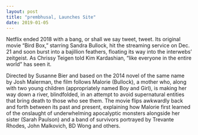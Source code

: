 ```yaml
---
layout: post
title: "prembhusal, Launches Site"
date: 2019-01-05
---
```


Netflix ended 2018 with a bang, or shall we say tweet, tweet. 
Its original movie “Bird Box,” starring Sandra Bullock, hit the streaming service on Dec. 
21 and soon burst into a bajillion feathers, floating its way into the interwebs’ zeitgeist. 
As Chrissy Teigen told Kim Kardashian, “like everyone in the entire world” has seen it.

Directed by Susanne Bier and based on the 2014 novel of the same name by Josh Malerman, 
the film follows Malorie (Bullock), a mother who, along with two young children (appropriately named Boy and Girl), 
is making her way down a river, blindfolded, in an attempt to avoid supernatural entities that bring death to those 
who see them. The movie flips awkwardly back and forth between its past and present, explaining how Malorie first learned 
of the onslaught of underwhelming apocalyptic monsters alongside her sister (Sarah Paulson) and a band of survivors 
portrayed by Trevante Rhodes, John Malkovich, BD Wong and others.
